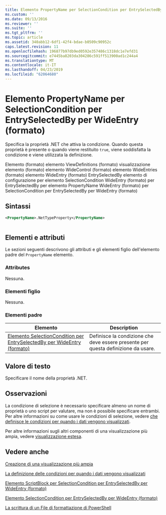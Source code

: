 ```yaml
---
title: Elemento PropertyName per SelectionCondition per EntrySelectedBy per WideEntry (formato) | Microsoft Docs
ms.custom: ''
ms.date: 09/13/2016
ms.reviewer: ''
ms.suite: ''
ms.tgt_pltfrm: ''
ms.topic: article
ms.assetid: 340abb12-6df1-42f4-bdae-b0509c90952c
caps.latest.revision: 11
ms.openlocfilehash: 196877b97db9ed0592e357486c1318dc1e7efd31
ms.sourcegitcommit: e7445ba8203da304286c591ff513900ad1c244a4
ms.translationtype: MT
ms.contentlocale: it-IT
ms.lasthandoff: 04/23/2019
ms.locfileid: "62064680"
---
```

# <a name="propertyname-element-for-selectioncondition-for-entryselectedby-for-wideentry-format"></a>Elemento PropertyName per SelectionCondition per EntrySelectedBy per WideEntry (formato)

Specifica la proprietà .NET che attiva la condizione. Quando questa proprietà è presente o quando viene restituito `true`, viene soddisfatta la condizione e viene utilizzata la definizione.

Elemento (formato) elemento ViewDefinitions (formato) visualizzazione elemento (formato) elemento WideControl (formato) elemento WideEntries (formato) elemento WideEntry (formato) EntrySelectedBy elemento di configurazione per elemento SelectionCondition WideEntry (formato) per EntrySelectedBy per elemento PropertyName WideEntry (formato) per SelectionCondition per EntrySelectedBy per WideEntry (formato)

## <a name="syntax"></a>Sintassi

```xml
<PropertyName>.NetTypeProperty</PropertyName>
```

```csharp

```

## <a name="attributes-and-elements"></a>Elementi e attributi

Le sezioni seguenti descrivono gli attributi e gli elementi figlio dell'elemento padre del `PropertyName` elemento.

### <a name="attributes"></a>Attributes

Nessuna.

### <a name="child-elements"></a>Elementi figlio

Nessuna.

### <a name="parent-elements"></a>Elementi padre

|Elemento|Description|
|-------------|-----------------|
|[Elemento SelectionCondition per EntrySelectedBy per WideEntry (formato)](./selectioncondition-element-for-entryselectedby-for-widecontrol-format.md)|Definisce la condizione che deve essere presente per questa definizione da usare.|

## <a name="text-value"></a>Valore di testo

Specificare il nome della proprietà .NET.

## <a name="remarks"></a>Osservazioni

La condizione di selezione è necessario specificare almeno un nome di proprietà o uno script per valutare, ma non è possibile specificare entrambi. Per altre informazioni su come usare le condizioni di selezione, vedere [che definisce le condizioni per quando i dati vengono visualizzati](./defining-conditions-for-displaying-data.md).

Per altre informazioni sugli altri componenti di una visualizzazione più ampia, vedere [visualizzazione estesa](./creating-a-wide-view.md).

## <a name="see-also"></a>Vedere anche

[Creazione di una visualizzazione più ampia](./creating-a-wide-view.md)

[La definizione delle condizioni per quando i dati vengono visualizzati](./defining-conditions-for-displaying-data.md)

[Elemento ScriptBlock per SelectionCondition per EntrySelectedBy per WideEntry (formato)](./scriptblock-element-for-selectioncondition-for-entryselectedby-for-widecontrol-format.md)

[Elemento SelectionCondition per EntrySelectedBy per WideEntry (formato)](./selectioncondition-element-for-entryselectedby-for-widecontrol-format.md)

[La scrittura di un File di formattazione di PowerShell](./writing-a-powershell-formatting-file.md)
